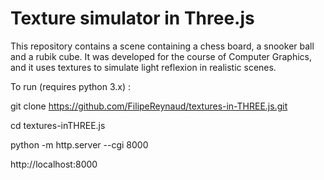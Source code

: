 # Texture simulator in Three.js

This repository contains a scene containing a chess board, a snooker ball and a rubik cube. It was developed for the course of Computer Graphics, and it uses textures to simulate light reflexion in realistic scenes.

To run (requires python 3.x) :
  
  git clone https://github.com/FilipeReynaud/textures-in-THREE.js.git
  
  cd textures-inTHREE.js
  
  python -m http.server --cgi 8000
  
  http://localhost:8000
  
  
